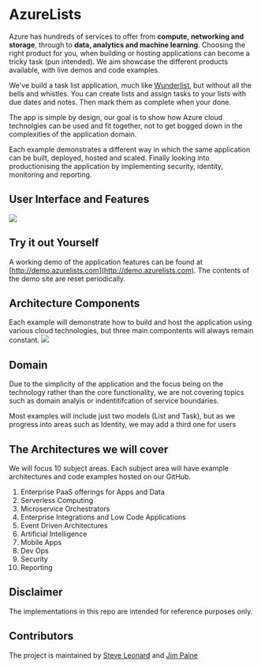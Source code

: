 # AzureLists

Azure has hundreds of services to offer from **compute, networking and storage**, through to **data, analytics and machine learning**. Choosing the right product for you, when building or hosting applications can become a tricky task (pun intended). We aim showcase the different products available, with live demos and code examples.

We've build a task list application, much like [Wunderlist](https://www.wunderlist.com), but without all the bells and whistles. You can create lists and assign tasks to your lists with due dates and notes. Then mark them as complete when your done.

The app is simple by design, our goal is to show how Azure cloud technolgies can be used and fit together, not to get bogged down in the complexities of the application domain.

Each example demonstrates a different way in which the same application can be built, deployed, hosted and scaled. Finally looking into productionising the application by implementing security, identity, monitoring and reporting.

## User Interface and Features
![](http://www.azurelists.com/images/userinterface.png)

## Try it out Yourself
A working demo of the application features can be found at [http://demo.azurelists.com](http://demo.azurelists.com). The contents of the demo site are reset periodically.

## Architecture Components
Each example will demonstrate how to build and host the application using various cloud technologies, but three main compontents will always remain constant.
![](http://www.azurelists.com/images/ArchitectureOverview.png)

## Domain
Due to the simplicity of the application and the focus being on the technology rather than the core functionality, we are not covering topics such as domain analyis or indentitifcation of service boundaries.

Most examples will include just two models (List and Task), but as we progress into areas such as Identity, we may add a third one for users

## The Architectures we will cover
We will focus 10 subject areas. Each subject area will have example architectures and code examples hosted on our GitHub.

1. Enterprise PaaS offerings for Apps and Data 
2. Serverless Computing
3. Microservice Orchestrators
4. Enterprise Integrations and Low Code Applications
5. Event Driven Architectures
6. Artificial Intelligence
7. Mobile Apps
8. Dev Ops
9. Security
10. Reporting

## Disclaimer
The implementations in this repo are intended for reference purposes only.

## Contributors
The project is maintained by [Steve Leonard](https://twitter.com/Steve_Leonard) and [Jim Paine](https://twitter.com/jimpaine_io) 

